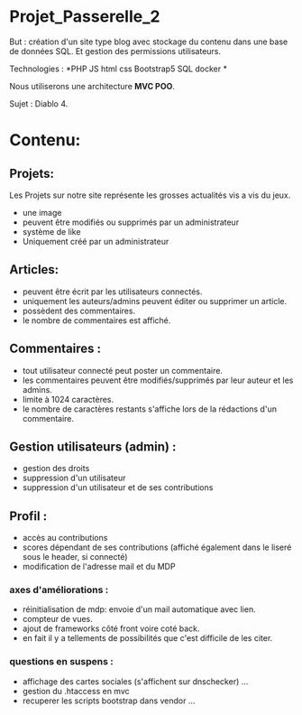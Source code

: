 # Projet_Passerelle_2

But : création d'un site type blog avec stockage du contenu dans une base de données SQL. Et gestion des permissions utilisateurs.

Technologies : *PHP JS html css Bootstrap5 SQL docker *

Nous utiliserons une architecture **MVC POO**.

Sujet : Diablo 4.

# Contenu:

## Projets:
Les Projets sur notre site représente les grosses actualités vis a vis du jeux.
- une image 
- peuvent être modifiés ou supprimés par un administrateur
- système de like
- Uniquement créé par un administrateur

## Articles:
- peuvent être écrit par les utilisateurs connectés.
- uniquement les auteurs/admins peuvent éditer ou supprimer un article.
- possèdent des commentaires.
- le nombre de commentaires est affiché.

## Commentaires :
- tout utilisateur connecté peut poster un commentaire.
- les commentaires peuvent être modifiés/supprimés par leur auteur et les admins.
- limite à 1024 caractères.
- le nombre de caractères restants s'affiche lors de la rédactions d'un commentaire.

## Gestion utilisateurs (admin) :
- gestion des droits
- suppression d'un utilisateur
- suppression d'un utilisateur et de ses contributions 

## Profil :
- accès au contributions
- scores dépendant de ses contributions (affiché également dans le liseré sous le header, si connecté)
- modification de l'adresse mail et du MDP


### axes d'améliorations :

- réinitialisation de mdp: envoie d'un mail automatique avec lien.
- compteur de vues.
- ajout de frameworks côté front voire coté back.
- en fait il y a tellements de possibilités que c'est difficile de les citer.


### questions en suspens :

- affichage des cartes sociales (s'affichent sur dnschecker) ...
- gestion du .htaccess en mvc 
- recuperer les scripts bootstrap dans vendor ... 







